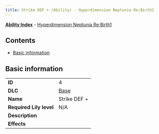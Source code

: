 ```yaml
---
title: Strike DEF + (Ability) - Hyperdimension Neptunia Re;Birth1
---
```


[**Ability Index**](/neptunia/rb1/ability/index.html) - [Hyperdimension Neptunia Re;Birth1](/neptunia/rb1)

## Contents

- [Basic information](#basic-information)

## Basic information

|   |   |
| -- | -- |
| **ID** | 4 |
| **DLC** | [Base](/neptunia/rb1/dlc/1-base.html) |
| **Name** | Strike DEF + |
| **Required Lily level** | N/A |
| **Description** |  |
| **Effects** |  |
